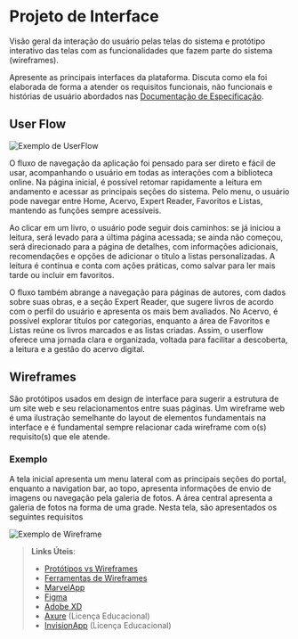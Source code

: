 
# Projeto de Interface

Visão geral da interação do usuário pelas telas do sistema e protótipo interativo das telas com as funcionalidades que fazem parte do sistema (wireframes).

 Apresente as principais interfaces da plataforma. Discuta como ela foi elaborada de forma a atender os requisitos funcionais, não funcionais e histórias de usuário abordados nas <a href="2-Especificação do Projeto.md"> Documentação de Especificação</a>.

## User Flow

![Exemplo de UserFlow](img/userflow.jpg)

O fluxo de navegação da aplicação foi pensado para ser direto e fácil de usar, acompanhando o usuário em todas as interações com a biblioteca online. Na página inicial, é possível retomar rapidamente a leitura em andamento e acessar as principais seções do sistema. Pelo menu, o usuário pode navegar entre Home, Acervo, Expert Reader, Favoritos e Listas, mantendo as funções sempre acessíveis.

Ao clicar em um livro, o usuário pode seguir dois caminhos: se já iniciou a leitura, será levado para a última página acessada; se ainda não começou, será direcionado para a página de detalhes, com informações adicionais, recomendações e opções de adicionar o título a listas personalizadas. A leitura é contínua e conta com ações práticas, como salvar para ler mais tarde ou incluir em favoritos.

O fluxo também abrange a navegação para páginas de autores, com dados sobre suas obras, e a seção Expert Reader, que sugere livros de acordo com o perfil do usuário e apresenta os mais bem avaliados. No Acervo, é possível explorar títulos por categorias, enquanto a área de Favoritos e Listas reúne os livros marcados e as listas criadas. Assim, o userflow oferece uma jornada clara e organizada, voltada para facilitar a descoberta, a leitura e a gestão do acervo digital.

## Wireframes

São protótipos usados em design de interface para sugerir a estrutura de um site web e seu relacionamentos entre suas páginas. Um wireframe web é uma ilustração semelhante do layout de elementos fundamentais na interface e é fundamental sempre relacionar cada wireframe com o(s) requisito(s) que ele atende.

### Exemplo

A tela inicial apresenta um menu lateral com as principais seções do portal, enquanto a navigation bar, ao topo, apresenta informações de envio de imagens ou navegação pela galeria de fotos. A área central apresenta a galeria de fotos na forma de uma grade. Nesta tela, são apresentados os seguintes requisitos

![Exemplo de Wireframe](img/wireframe-example.png)

 
> **Links Úteis**:
> - [Protótipos vs Wireframes](https://www.nngroup.com/videos/prototypes-vs-wireframes-ux-projects/)
> - [Ferramentas de Wireframes](https://rockcontent.com/blog/wireframes/)
> - [MarvelApp](https://marvelapp.com/developers/documentation/tutorials/)
> - [Figma](https://www.figma.com/)
> - [Adobe XD](https://www.adobe.com/br/products/xd.html#scroll)
> - [Axure](https://www.axure.com/edu) (Licença Educacional)
> - [InvisionApp](https://www.invisionapp.com/) (Licença Educacional)
